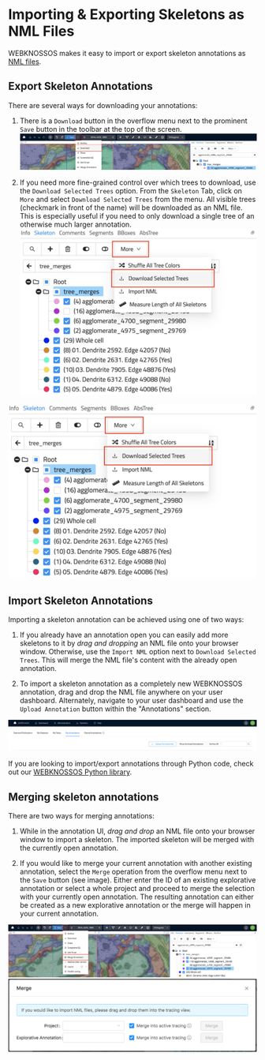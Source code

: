 # Importing & Exporting Skeletons as NML Files

WEBKNOSSOS makes it easy to import or export skeleton annotations as [NML files](../data/concepts.md#nml-files).

## Export Skeleton Annotations

There are several ways for downloading your annotations:

1. There is a `Download` button in the overflow menu next to the prominent `Save` button in the toolbar at the top of the screen.
  ![Download of skeleton annotations via the ´Download´ button in the toolbar.](../images/tracing_ui_download_tooolbar.jpeg)

2. If you need more fine-grained control over which trees to download, use the `Download Selected Trees` option. From the `Skeleton` Tab, click on `More` and select `Download Selected Trees` from the menu. All visible trees (checkmark in front of the name) will be downloaded as an NML file. This is especially useful if you need to only download a single tree of an otherwise much larger annotation.
  ![Skeletons can be exported and downloaded as NML files from the annotation view. Either download all or only selected trees.](../images/tracing_ui_download.jpeg)

![Skeletons can be exported and downloaded as NML files from the annotation view. Either download all or only selected trees.](../images/tracing_ui_download.jpeg)

## Import Skeleton Annotations
Importing a skeleton annotation can be achieved using one of two ways:

1. If you already have an annotation open you can easily add more skeletons to it by _drag and dropping_ an NML file onto your browser window. Otherwise, use the `Import NML` option next to `Download Selected Trees`. This will merge the NML file's content with the already open annotation.

2. To import a skeleton annotation as a completely new WEBKNOSSOS annotation, drag and drop the NML file anywhere on your user dashboard. Alternately, navigate to your user dashboard and use the `Upload Annotation` button within the "Annotations" section.

![Skeletons can be imported by drag and drop in the annotation view or from the dashboard](../images/tracing_ui_import.jpeg)

If you are looking to import/export annotations through Python code, check out our [WEBKNOSSOS Python library](https://docs.webknossos.org/webknossos-py/).

## Merging skeleton annotations

There are two ways for merging annotations:

1. While in the annotation UI, _drag and drop_ an NML file onto your browser window to import a skeleton. The imported skeleton will be merged with the currently open annotation.

2. If you would like to merge your current annotation with another existing annotation, select the `Merge` operation from the overflow menu next to the `Save` button (see image). Either enter the ID of an existing explorative annotation or select a whole project and proceed to merge the selection with your currently open annotation. The resulting annotation can either be created as a new explorative annotation or the merge will happen in your current annotation.

![1. Select the Merge operation from the menu](../images/tracing_ui_merge_1.jpeg)
![2. Merging can be done with the whole WEBKNOSSOS project or using the ID of an existing explorative annotation](../images/tracing_ui_merge_2.jpeg)